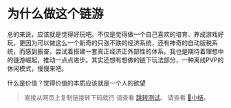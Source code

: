 # 为什么做这个链游
总的来说，应该就是觉得好玩吧。不仅是觉得做一个自己喜欢的培育、养成游戏好玩，更因为可以做这么一个新奇的只涨不跌的经济系统，还有神奇的自动版税系统，而感到振奋，尝试着搭建一套真正经济正外部性的体系。我也是期待着理想中的链游崛起，推动一点点进步。其实还想有想做的链下玩法部分，一种离线PVP的休闲模式，慢慢来吧。

什么是价值？觉得价值的本质应该就是一个人的欲望


> 直接从网页上复制链接转下码就行
请查看 [跳转测试](/docs/白皮书/基础概念#-三什么是-nft)。
请查看 [🧠小结](/docs/白皮书/基础概念#-小结)。
